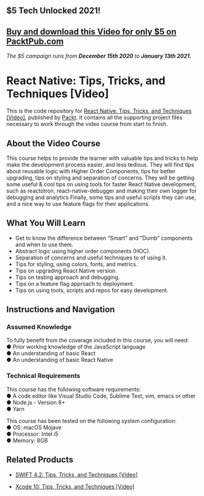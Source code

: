 ## $5 Tech Unlocked 2021!
[Buy and download this Video for only $5 on PacktPub.com](https://www.packtpub.com/product/react-native-tips-tricks-and-techniques-video/9781789615180)
-----
*The $5 campaign         runs from __December 15th 2020__ to __January 13th 2021.__*

# React Native: Tips, Tricks, and Techniques [Video]
This is the code repository for [React Native: Tips, Tricks, and Techniques [Video]](https://www.packtpub.com/web-development/react-native-tips-tricks-and-techniques-video?utm_source=github&utm_medium=repository&utm_campaign=9781789615180), published by [Packt](https://www.packtpub.com/?utm_source=github). It contains all the supporting project files necessary to work through the video course from start to finish.
## About the Video Course
This course helps to provide the learner with valuable tips and tricks to help make the development process easier, and less tedious. They will find tips about reusable logic with Higher Order Components, tips for better upgrading, tips on styling and separation of concerns. They will be getting some useful & cool tips on using tools for faster React Native development, such as reactotron, react-native-debugger and making their own logger for debugging and analytics Finally, some tips and useful scripts they can use, and a nice way to use feature flags for their applications.

<H2>What You Will Learn</H2>
<DIV class=book-info-will-learn-text>
<UL>
<LI>Get to know the difference between “Smart” and “Dumb” components and when to use them. 
<LI>Abstract logic using higher order components (HOC). 
<LI>Separation of concerns and useful techniques to of using it. 
<LI>Tips for styling, using colors, fonts, and metrics. 
<LI>Tips on upgrading React Native version. 
<LI>Tips on testing approach and debugging. 
<LI>Tips on a feature flag approach to deployment. 
<LI>Tips on using tools, scripts and repos for easy development. </LI></UL></DIV>

## Instructions and Navigation
### Assumed Knowledge<br/>
To fully benefit from the coverage included in this course, you will need:<br/>
●	Prior working knowledge of the JavaScript language<br/>
●	An understanding of basic React<br/>
●	An understanding of basic React Native<br/>

### Technical Requirements<br/>
This course has the following software requirements:<br/>
●	A code editor like Visual Studio Code, Sublime Text, vim, emacs or other<br/>
●	Node.js - Version 8+<br/>
●	Yarn<br/>

This course has been tested on the following system configuration:<br/>
●	OS: macOS Mojave<br/>
●	Processor: Intel i5<br/>
●	Memory: 8GB<br/>


## Related Products
* [SWIFT 4.2: Tips, Tricks, and Techniques [Video]](https://www.packtpub.com/application-development/swift-42-tips-tricks-and-techniques-video?utm_source=github&utm_medium=repository&utm_campaign=9781789610680)

* [Xcode 10: Tips, Tricks, and Techniques [Video]](https://www.packtpub.com/application-development/xcode-10-tips-tricks-and-techniques-video?utm_source=github&utm_medium=repository&utm_campaign=9781789614176)
